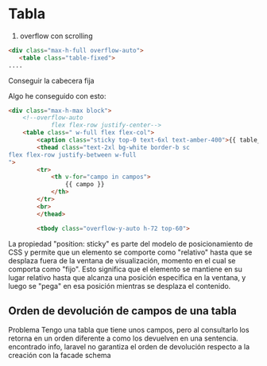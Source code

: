 # Tabla
1. overflow con scrolling
 ```html
 <div class="max-h-full overflow-auto">
    <table class="table-fixed">
....
```
Conseguir la cabecera fija

Algo he conseguido con esto:
```html
<div class="max-h-max block">
    <!--overflow-auto
            flex flex-row justify-center-->
    <table class=" w-full flex flex-col">
        <caption class="sticky top-0 text-6xl text-amber-400">{{ table_name }}</caption>
        <thead class="text-2xl bg-white border-b sc
flex flex-row justify-between w-full
">
        <tr>
            <th v-for="campo in campos">
                {{ campo }}
            </th>
        </tr>
        <br>
        </thead>

        <tbody class="overflow-y-auto h-72 top-60">

```

 La propiedad "position: sticky" es parte del modelo de posicionamiento de CSS y permite que un elemento se comporte como "relativo" hasta que se desplaza fuera de la ventana de visualización, momento en el cual se comporta como "fijo". Esto significa que el elemento se mantiene en su lugar relativo hasta que alcanza una posición específica en la ventana, y luego se "pega" en esa posición mientras se desplaza el contenido.

## Orden de devolución de campos de una tabla
 Problema
 Tengo una tabla que tiene unos campos, pero al consultarlo los retorna en un orden diferente a como los devuelven en una sentencia.
 encontrado info, laravel no garantiza el orden de devolución respecto a la creación con la facade schema
 
